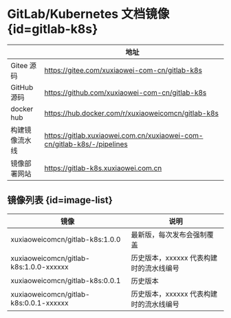 # GitLab/Kubernetes 文档镜像 {id=gitlab-k8s}

|            | 地址                                                                      |
|------------|-------------------------------------------------------------------------|
| Gitee 源码   | https://gitee.com/xuxiaowei-com-cn/gitlab-k8s                           |
| GitHub 源码  | https://github.com/xuxiaowei-com-cn/gitlab-k8s                          |
| docker hub | https://hub.docker.com/r/xuxiaoweicomcn/gitlab-k8s                      |
| 构建镜像流水线    | https://gitlab.xuxiaowei.com.cn/xuxiaowei-com-cn/gitlab-k8s/-/pipelines |
| 镜像部署网站     | https://gitlab-k8s.xuxiaowei.com.cn                                     |

## 镜像列表 {id=image-list}

| 镜像                                     | 说明                      |
|----------------------------------------|-------------------------|
| xuxiaoweicomcn/gitlab-k8s:1.0.0        | 最新版，每次发布会强制覆盖           |
| xuxiaoweicomcn/gitlab-k8s:1.0.0-xxxxxx | 历史版本，xxxxxx 代表构建时的流水线编号 |
| xuxiaoweicomcn/gitlab-k8s:0.0.1        | 历史版本                    |
| xuxiaoweicomcn/gitlab-k8s:0.0.1-xxxxxx | 历史版本，xxxxxx 代表构建时的流水线编号 |

<style>

._image_xuxiaoweicomcn_gitlab-k8s #gitlab-k8s + table tr th:nth-child(1), 
._image_xuxiaoweicomcn_gitlab-k8s #gitlab-k8s + table tr td:nth-child(1) {
    min-width: 115px;
}

._image_xuxiaoweicomcn_gitlab-k8s #gitlab-k8s + table tr th:nth-child(2), 
._image_xuxiaoweicomcn_gitlab-k8s #gitlab-k8s + table tr td:nth-child(2) {
    min-width: 535px;
}

._image_xuxiaoweicomcn_gitlab-k8s #image-list + table tr th:nth-child(1), 
._image_xuxiaoweicomcn_gitlab-k8s #image-list + table tr td:nth-child(1) {
    min-width: 290px;
}

._image_xuxiaoweicomcn_gitlab-k8s #image-list + table tr th:nth-child(2), 
._image_xuxiaoweicomcn_gitlab-k8s #image-list + table tr td:nth-child(2) {
    min-width: 295px;
}

</style>